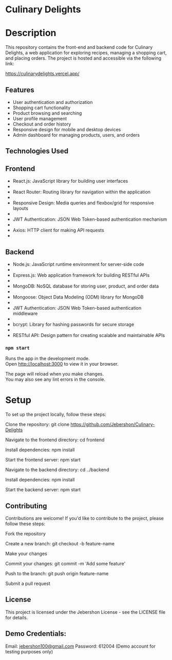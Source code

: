 # Culinary Delights

# Description
This repository contains the front-end and backend code for Culinary Delights, a web application for exploring recipes, managing a shopping cart, and placing orders. The project is hosted and accessible via the following link:


https://culinarydelights.vercel.app/


## Features
 - User authentication and authorization
 - Shopping cart functionality
 - Product browsing and searching
 - User profile management
 - Checkout and order history
 - Responsive design for mobile and desktop devices
 - Admin dashboard for managing products, users, and orders

## Technologies Used

## Frontend
 - React.js: JavaScript library for building user interfaces
 - 
 - React Router: Routing library for navigation within the application
 - 
 - Responsive Design: Media queries and flexbox/grid for responsive layouts
 - 
 - JWT Authentication: JSON Web Token-based authentication mechanism
 - 
 - Axios: HTTP client for making API requests
 - 
## Backend
 - Node.js: JavaScript runtime environment for server-side code
 - 
 - Express.js: Web application framework for building RESTful APIs
 - 
 - MongoDB: NoSQL database for storing user, product, and order data
 - 
 - Mongoose: Object Data Modeling (ODM) library for MongoDB
 - 
 - JWT Authentication: JSON Web Token-based authentication middleware
 - 
 - bcrypt: Library for hashing passwords for secure storage
 - 
 - RESTful API: Design pattern for creating scalable and maintainable APIs
   
### `npm start`

Runs the app in the development mode.\
Open [http://localhost:3000](http://localhost:3000) to view it in your browser.

The page will reload when you make changes.\
You may also see any lint errors in the console.

# Setup
To set up the project locally, follow these steps:

Clone the repository: git clone https://github.com/Jebershon/Culinary-Delights

Navigate to the frontend directory: cd frontend

Install dependencies: npm install

Start the frontend server: npm start

Navigate to the backend directory: cd ../backend

Install dependencies: npm install

Start the backend server: npm start

## Contributing

Contributions are welcome! If you'd like to contribute to the project, please follow these steps:

Fork the repository

Create a new branch: git checkout -b feature-name

Make your changes

Commit your changes: git commit -m 'Add some feature'

Push to the branch: git push origin feature-name

Submit a pull request


## License
This project is licensed under the Jebershon License - see the LICENSE file for details.

## Demo Credentials:
Email: jebershon100@gmail.com
Password: 612004
(Demo account for testing purposes only)

